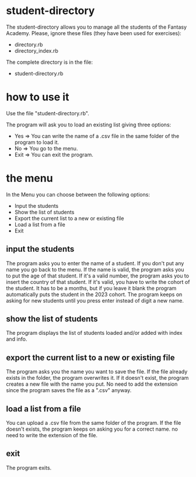 # student-directory

The student-directory allows you to manage all the students of the Fantasy Academy. Please, ignore these files (they have been used for exercises):

- directory.rb
- directory_index.rb

The complete directory is in the file:

- student-directory.rb

# how to use it

Use the file "student-directory.rb". 

The program will ask you to load an existing list giving three options:

- Yes => You can write the name of a .csv file in the same folder of the program to load it.
- No => You go to the menu.
- Exit => You can exit the program.

# the menu

In the Menu you can choose between the following options:

- Input the students
- Show the list of students
- Export the current list to a new or existing file
- Load a list from a file
- Exit

## input the students

The program asks you to enter the name of a student. If you don't put any name you go back to the menu. If the name is valid, the program asks you to put the age of that student. If it's a valid number, the program asks you to insert the country of that student. If it's valid, you have to write the cohort of the student. It has to be a months, but if you leave it blank the program automatically puts the student in the 2023 cohort. The program keeps on asking for new students until you press enter instead of digit a new name.

## show the list of students

The program displays the list of students loaded and/or added with index and info.

## export the current list to a new or existing file

The program asks you the name you want to save the file. If the file already exists in the folder, the program overwrites it. If it doesn't exist, the program creates a new file with the name you put. No need to add the extension since the program saves the file as a ".csv" anyway.

## load a list from a file

You can upload a .csv file from the same folder of the program. If the file doesn't exists, the program keeps on asking you for a correct name. no need to write the extension of the file.

## exit

The program exits.